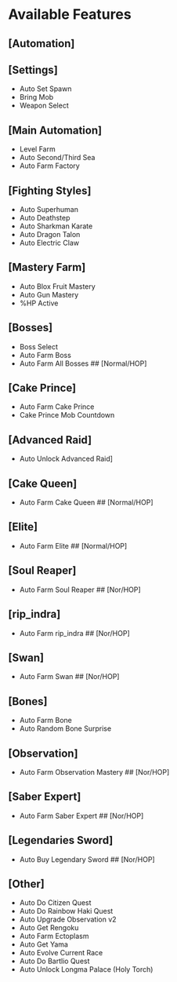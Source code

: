 # Available Features
 ## [Automation]
 ## [Settings]
- Auto Set Spawn
- Bring Mob
- Weapon Select
 ## [Main Automation]
- Level Farm
- Auto Second/Third Sea
- Auto Farm Factory
## [Fighting Styles]
- Auto Superhuman
- Auto Deathstep
- Auto Sharkman Karate
- Auto Dragon Talon
- Auto Electric Claw
## [Mastery Farm]
- Auto Blox Fruit Mastery
- Auto Gun Mastery
- %HP Active
## [Bosses]
- Boss Select
- Auto Farm Boss
- Auto Farm All Bosses ## [Normal/HOP]
## [Cake Prince]
- Auto Farm Cake Prince
- Cake Prince Mob Countdown
## [Advanced Raid]
- Auto Unlock Advanced Raid]
## [Cake Queen]
- Auto Farm Cake Queen ## [Normal/HOP]
## [Elite]
- Auto Farm Elite ## [Normal/HOP]
## [Soul Reaper]
- Auto Farm Soul Reaper ## [Nor/HOP]
## [rip_indra]
- Auto Farm rip_indra ## [Nor/HOP]
## [Swan]
- Auto Farm Swan ## [Nor/HOP]
## [Bones]
- Auto Farm Bone
- Auto Random Bone Surprise
## [Observation]
- Auto Farm Observation Mastery ## [Nor/HOP]
## [Saber Expert]
- Auto Farm Saber Expert ## [Nor/HOP]
## [Legendaries Sword]
- Auto Buy Legendary Sword ## [Nor/HOP]
## [Other]
- Auto Do Citizen Quest
- Auto Do Rainbow Haki Quest
- Auto Upgrade Observation v2
- Auto Get Rengoku
- Auto Farm Ectoplasm
- Auto Get Yama
- Auto Evolve Current Race
- Auto Do Bartlio Quest
- Auto Unlock Longma Palace (Holy Torch)
